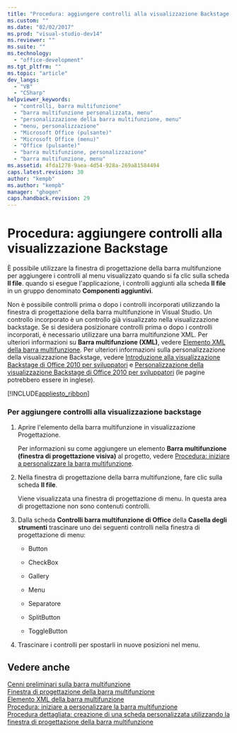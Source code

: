 ```yaml
---
title: "Procedura: aggiungere controlli alla visualizzazione Backstage | Microsoft Docs"
ms.custom: ""
ms.date: "02/02/2017"
ms.prod: "visual-studio-dev14"
ms.reviewer: ""
ms.suite: ""
ms.technology: 
  - "office-development"
ms.tgt_pltfrm: ""
ms.topic: "article"
dev_langs: 
  - "VB"
  - "CSharp"
helpviewer_keywords: 
  - "controlli, barra multifunzione"
  - "barra multifunzione personalizzata, menu"
  - "personalizzazione della barra multifunzione, menu"
  - "menu, personalizzazione"
  - "Microsoft Office (pulsante)"
  - "Microsoft Office (menu)"
  - "Office (pulsante)"
  - "barra multifunzione, personalizzazione"
  - "barra multifunzione, menu"
ms.assetid: 4fda1278-9aea-4d54-928a-269a81584494
caps.latest.revision: 30
author: "kempb"
ms.author: "kempb"
manager: "ghogen"
caps.handback.revision: 29
---
```

# Procedura: aggiungere controlli alla visualizzazione Backstage
  È possibile utilizzare la finestra di progettazione della barra multifunzione per aggiungere i controlli al menu visualizzato quando si fa clic sulla scheda **Il file**.  quando si esegue l'applicazione, i controlli aggiunti alla scheda **Il file** in un gruppo denominato **Componenti aggiuntivi**.  
  
 Non è possibile controlli prima o dopo i controlli incorporati utilizzando la finestra di progettazione della barra multifunzione in Visual Studio.  Un controllo incorporato è un controllo già visualizzato nella visualizzazione backstage.  Se si desidera posizionare controlli prima o dopo i controlli incorporati, è necessario utilizzare una barra multifunzione XML.  Per ulteriori informazioni su **Barra multifunzione \(XML\)**, vedere [Elemento XML della barra multifunzione](../vsto/ribbon-xml.md).  Per ulteriori informazioni sulla personalizzazione della visualizzazione Backstage, vedere [Introduzione alla visualizzazione Backstage di Office 2010 per sviluppatori](http://go.microsoft.com/fwlink/?LinkId=182189) e [Personalizzazione della visualizzazione Backstage di Office 2010 per sviluppatori](http://go.microsoft.com/fwlink/?LinkId=182188) \(le pagine potrebbero essere in inglese\).  
  
 [!INCLUDE[appliesto_ribbon](../vsto/includes/appliesto-ribbon-md.md)]  
  
### Per aggiungere controlli alla visualizzazione backstage  
  
1.  Aprire l'elemento della barra multifunzione in visualizzazione Progettazione.  
  
     Per informazioni su come aggiungere un elemento **Barra multifunzione \(finestra di progettazione visiva\)** al progetto, vedere [Procedura: iniziare a personalizzare la barra multifunzione](../vsto/how-to-get-started-customizing-the-ribbon.md).  
  
2.  Nella finestra di progettazione della barra multifunzione, fare clic sulla scheda **Il file**.  
  
     Viene visualizzata una finestra di progettazione di menu.  In questa area di progettazione non sono contenuti controlli.  
  
3.  Dalla scheda **Controlli barra multifunzione di Office** della **Casella degli strumenti** trascinare uno dei seguenti controlli nella finestra di progettazione di menu:  
  
    -   Button  
  
    -   CheckBox  
  
    -   Gallery  
  
    -   Menu  
  
    -   Separatore  
  
    -   SplitButton  
  
    -   ToggleButton  
  
4.  Trascinare i controlli per spostarli in nuove posizioni nel menu.  
  
## Vedere anche  
 [Cenni preliminari sulla barra multifunzione](../vsto/ribbon-overview.md)   
 [Finestra di progettazione della barra multifunzione](../vsto/ribbon-designer.md)   
 [Elemento XML della barra multifunzione](../vsto/ribbon-xml.md)   
 [Procedura: iniziare a personalizzare la barra multifunzione](../vsto/how-to-get-started-customizing-the-ribbon.md)   
 [Procedura dettagliata: creazione di una scheda personalizzata utilizzando la finestra di progettazione della barra multifunzione](../vsto/walkthrough-creating-a-custom-tab-by-using-the-ribbon-designer.md)  
  
  